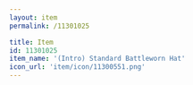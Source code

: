 ```yaml
---
layout: item
permalink: /11301025

title: Item
id: 11301025
item_name: '(Intro) Standard Battleworn Hat'
icon_url: 'item/icon/11300551.png'
---
```

